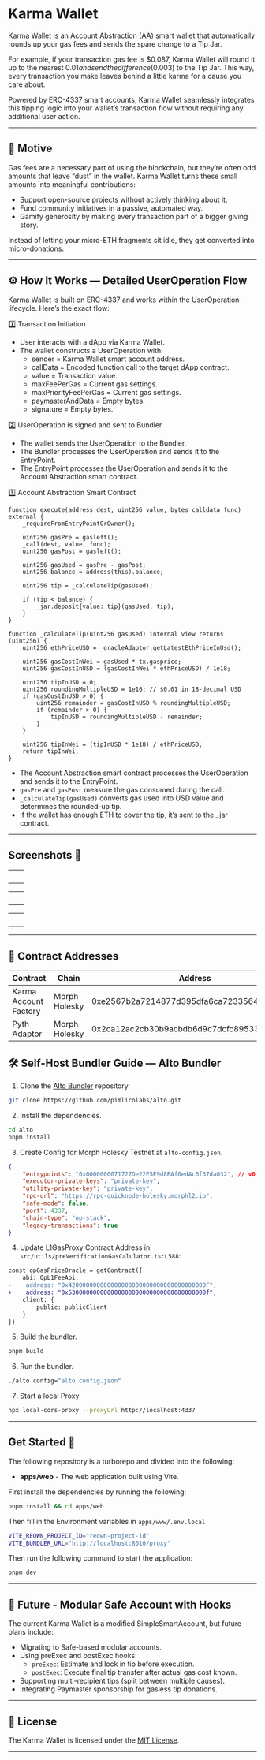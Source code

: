 # Karma Wallet

Karma Wallet is an Account Abstraction (AA) smart wallet that automatically rounds up your gas fees and sends the spare change to a Tip Jar.

For example, if your transaction gas fee is $0.087, Karma Wallet will round it up to the nearest $0.01 and send the difference ($0.003) to the Tip Jar. This way, every transaction you make leaves behind a little karma for a cause you care about.

Powered by ERC-4337 smart accounts, Karma Wallet seamlessly integrates this tipping logic into your wallet’s transaction flow without requiring any additional user action.

---

## 🎯 Motive

Gas fees are a necessary part of using the blockchain, but they’re often odd amounts that leave “dust” in the wallet. Karma Wallet turns these small amounts into meaningful contributions:

- Support open-source projects without actively thinking about it.
- Fund community initiatives in a passive, automated way.
- Gamify generosity by making every transaction part of a bigger giving story.

Instead of letting your micro-ETH fragments sit idle, they get converted into micro-donations.

---

## ⚙️ How It Works — Detailed UserOperation Flow

Karma Wallet is built on ERC-4337 and works within the UserOperation lifecycle. Here’s the exact flow:

1️⃣ Transaction Initiation

- User interacts with a dApp via Karma Wallet.
- The wallet constructs a UserOperation with:
    - sender = Karma Wallet smart account address.
    - callData = Encoded function call to the target dApp contract.
    - value = Transaction value.
    - maxFeePerGas = Current gas settings.
    - maxPriorityFeePerGas = Current gas settings.
    - paymasterAndData = Empty bytes.
    - signature = Empty bytes.

2️⃣ UserOperation is signed and sent to Bundler

- The wallet sends the UserOperation to the Bundler.
- The Bundler processes the UserOperation and sends it to the EntryPoint.
- The EntryPoint processes the UserOperation and sends it to the Account Abstraction smart contract.

3️⃣ Account Abstraction Smart Contract

```solidity
function execute(address dest, uint256 value, bytes calldata func) external {
    _requireFromEntryPointOrOwner();

    uint256 gasPre = gasleft();
    _call(dest, value, func);
    uint256 gasPost = gasleft();

    uint256 gasUsed = gasPre - gasPost;
    uint256 balance = address(this).balance;

    uint256 tip = _calculateTip(gasUsed);

    if (tip < balance) {
        _jar.deposit{value: tip}(gasUsed, tip);
    }
}

function _calculateTip(uint256 gasUsed) internal view returns (uint256) {
    uint256 ethPriceUSD = _oracleAdaptor.getLatestEthPriceInUsd();

    uint256 gasCostInWei = gasUsed * tx.gasprice;
    uint256 gasCostInUSD = (gasCostInWei * ethPriceUSD) / 1e18;

    uint256 tipInUSD = 0;
    uint256 roundingMultipleUSD = 1e16; // $0.01 in 18-decimal USD
    if (gasCostInUSD > 0) {
        uint256 remainder = gasCostInUSD % roundingMultipleUSD;
        if (remainder > 0) {
            tipInUSD = roundingMultipleUSD - remainder;
        }
    }

    uint256 tipInWei = (tipInUSD * 1e18) / ethPriceUSD;
    return tipInWei;
}

```

- The Account Abstraction smart contract processes the UserOperation and sends it to the EntryPoint.
- `gasPre` and `gasPost` measure the gas consumed during the call.
- `_calculateTip(gasUsed)` converts gas used into USD value and determines the rounded-up tip.
- If the wallet has enough ETH to cover the tip, it’s sent to the _jar contract.

---

## Screenshots 📸

<table>
  <tr>
    <td valign="top" width="50%">
      <br>
      <img src="./assets/1.png" alt="" >
    </td>
    <td valign="top" width="50%">
      <br>
      <img src="./assets/2.png" alt="" >
    </td>
  </tr>
</table>

<table>
  <tr>
    <td valign="top" width="50%">
      <br>
            <img src="./assets/3.png" alt="" >
    </td>
    <td valign="top" width="50%">
      <br>
            <img src="./assets/4.png" alt="" >
    </td>
  </tr>
</table>

<table>
  <tr>
    <td valign="top" width="50%">
      <br>
            <img src="./assets/5.png" alt="" >
    </td>
    <td valign="top" width="50%">
      <br>
            <img src="./assets/6.png" alt="" >
    </td>
  </tr>
</table>

---

## 📍 Contract Addresses

| Contract | Chain | Address |
| --- | --- | --- |
| Karma Account Factory | Morph Holesky | 0xe2567b2a7214877d395dfa6ca72335644b26dc23 |
| Pyth Adaptor | Morph Holesky | 0x2ca12ac2cb30b9acbdb6d9c7dcfc895338904a93 |

## 🛠 Self-Host Bundler Guide — Alto Bundler

1. Clone the [Alto Bundler](https://github.com/pimlicolabs/alto) repository.

```bash
git clone https://github.com/pimlicolabs/alto.git
```

2. Install the dependencies.

```bash
cd alto
pnpm install
```

3. Create Config for Morph Holesky Testnet at `alto-config.json`.

```json
{
    "entrypoints": "0x0000000071727De22E5E9d8BAf0edAc6f37da032", // v0.7 Entrypoint
    "executor-private-keys": "private-key",
    "utility-private-key": "private-key",
    "rpc-url": "https://rpc-quicknode-holesky.morphl2.io",
    "safe-mode": false,
    "port": 4337,
    "chain-type": "op-stack",
    "legacy-transactions": true
}
```

4. Update L1GasProxy Contract Address in `src/utils/preVerificationGasCalulator.ts:L588`:

```diff
const opGasPriceOracle = getContract({
    abi: OpL1FeeAbi,
-    address: "0x420000000000000000000000000000000000000F",
+    address: "0x530000000000000000000000000000000000000f",
    client: {
        public: publicClient
    }
})
```

5. Build the bundler.

```bash
pnpm build
```

6. Run the bundler.

```bash
./alto config="alto.config.json"
```

7. Start a local Proxy

```bash
npx local-cors-proxy --proxyUrl http://localhost:4337
```

---

## Get Started 🚀

The following repository is a turborepo and divided into the following:

- **apps/web** - The web application built using Vite.

First install the dependencies by running the following:

```bash
pnpm install && cd apps/web
```

Then fill in the Environment variables in `apps/www/.env.local`

```bash
VITE_REOWN_PROJECT_ID="reown-project-id"
VITE_BUNDLER_URL="http://localhost:8010/proxy"
```

Then run the following command to start the application:

```bash
pnpm dev
```

---

## 🔮 Future - Modular Safe Account with Hooks

The current Karma Wallet is a modified SimpleSmartAccount, but future plans include:

- Migrating to Safe-based modular accounts.
- Using preExec and postExec hooks:
    - `preExec`: Estimate and lock in tip before execution.
    - `postExec`: Execute final tip transfer after actual gas cost known.
- Supporting multi-recipient tips (split between multiple causes).
- Integrating Paymaster sponsorship for gasless tip donations.

---

## 📝 License

The Karma Wallet is licensed under the [MIT License](https://opensource.org/licenses/MIT).

---
